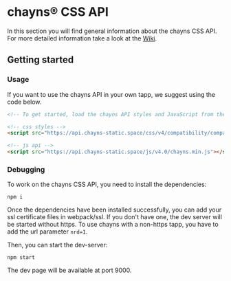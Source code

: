 # chayns® CSS API

In this section you will find general information about the chayns CSS API. For more detailed information take a look at the [Wiki](https://github.com/TobitSoftware/chayns-css/wiki).

## Getting started

### Usage

If you want to use the chayns API in your own tapp, we suggest using the code below.

```HTML
<!-- To get started, load the chayns API styles and JavaScript from the CDN -->

<!-- css styles -->
<script src="https://api.chayns-static.space/css/v4/compatibility/compatibility.min.js" version="4.2"></script>

<!-- js api -->
<script src="https://api.chayns-static.space/js/v4.0/chayns.min.js"></script>
```

### Debugging

To work on the chayns CSS API, you need to install the dependencies:

`npm i`

Once the dependencies have been installed successfully, you can add your ssl certificate files in webpack/ssl.
If you don't have one, the dev server will be started without https.
To use chayns with a non-https tapp, you have to add the url parameter `nrd=1`.

Then, you can start the dev-server:

`npm start`

The dev page will be available at port 9000.
